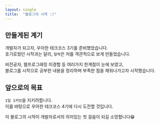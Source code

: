 ```yaml
---
layout: single
title:  "블로그의 시작 :)"
---
```


## 만들게된 계기
  
개발자가 되고자, 우아한 테크코스 3기를 준비했었습니다.  
호기로웠던 시작과는 달리, `탈락`은 저를 객관적으로 보게 만들었습니다.  
  
비전공자, 웹프로그래밍 미경험 등 여러가지 한계점이 눈에 보였고,  
블로그를 시작으로 공부한 내용을 정리하며 부족한 점을 채워나가고자 시작했습니다.  
  
## 앞으로의 목표
`1일 1커밋`을 지키려합니다.  
이를 바탕으로 우아한 테크코스 4기에 다시 도전할 것입니다.  
  
이 블로그의 시작이 개발자로서의 의미있는 첫 걸음이 되길 소망합니다😁